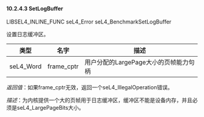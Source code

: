 #### 10.2.4.3  SetLogBuffer

LIBSEL4_INLINE_FUNC seL4_Error seL4_BenchmarkSetLogBuffer

设置日志缓冲区。

类型 | 名字 | 描述
--- | --- | ---
seL4_Word | frame_cptr | 用户分配的LargePage大小的页帧能力句柄

*返回值*：如果frame_cptr无效，返回一个seL4_IllegalOperation错误。

*描述*：为内核提供一个大的页帧用于日志缓冲区，缓冲区不能是设备内存，并且必须是seL4_LargePageBits大小。

